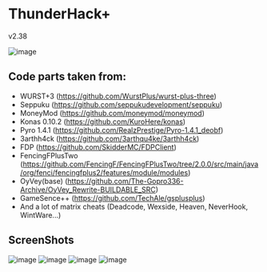 # ThunderHack+ 

v2.38



![image](https://user-images.githubusercontent.com/82473048/207445457-ec45ddbe-8d84-41cd-a3d9-a97c1fe03f52.png)
## Code parts taken from:
- WURST+3 (https://github.com/WurstPlus/wurst-plus-three)
- Seppuku (https://github.com/seppukudevelopment/seppuku)
- MoneyMod (https://github.com/moneymod/moneymod)
- Konas 0.10.2 (https://github.com/KuroHere/konas)
- Pyro 1.4.1 (https://github.com/RealzPrestige/Pyro-1.4.1_deobf)
- 3arthh4ck (https://github.com/3arthqu4ke/3arthh4ck)
- FDP (https://github.com/SkidderMC/FDPClient)
- FencingFPlusTwo (https://github.com/FencingF/FencingFPlusTwo/tree/2.0.0/src/main/java/org/fenci/fencingfplus2/features/module/modules)
- OyVey(base) (https://github.com/The-Gopro336-Archive/OyVey_Rewrite-BUILDABLE_SRC) 
- GameSence++ (https://github.com/TechAle/gsplusplus)
- And a lot of matrix cheats (Deadcode, Wexside, Heaven, NeverHook, WintWare...)
## ScreenShots
![image](https://cdn.discordapp.com/attachments/934396624111824900/1052471093597839380/2022-12-14_09.22.11.png)
![image](https://cdn.discordapp.com/attachments/934396624111824900/1052471111096488006/2022-12-14_09.22.53.png)
![image](https://cdn.discordapp.com/attachments/934396624111824900/1052471114330296320/2022-12-14_09.23.01.png)
![image](https://cdn.discordapp.com/attachments/934396624111824900/1052471126523121696/2022-12-14_09.23.24.png)
